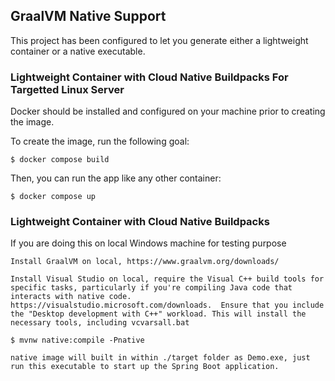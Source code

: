 ## GraalVM Native Support

This project has been configured to let you generate either a lightweight container or a native executable.

### Lightweight Container with Cloud Native Buildpacks For Targetted Linux Server
Docker should be installed and configured on your machine prior to creating the image.

To create the image, run the following goal:

```
$ docker compose build
```

Then, you can run the app like any other container:

```
$ docker compose up
```


### Lightweight Container with Cloud Native Buildpacks
If you are doing this on local Windows machine for testing purpose

```
Install GraalVM on local, https://www.graalvm.org/downloads/
```

```
Install Visual Studio on local, require the Visual C++ build tools for specific tasks, particularly if you're compiling Java code that interacts with native code.  https://visualstudio.microsoft.com/downloads.  Ensure that you include the "Desktop development with C++" workload. This will install the necessary tools, including vcvarsall.bat
```


```
$ mvnw native:compile -Pnative
```

```
native image will built in within ./target folder as Demo.exe, just run this executable to start up the Spring Boot application.
```

